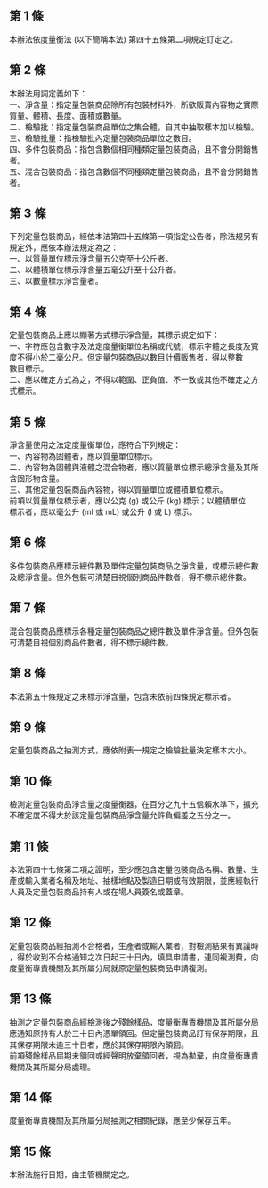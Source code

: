 第 1 條
-------
本辦法依度量衡法 (以下簡稱本法) 第四十五條第二項規定訂定之。

第 2 條
-------
本辦法用詞定義如下：  
一、淨含量：指定量包裝商品除所有包裝材料外，所欲販賣內容物之實際  
    質量、體積、長度、面積或數量。  
二、檢驗批：指定量包裝商品單位之集合體，自其中抽取樣本加以檢驗。  
三、檢驗批量：指檢驗批內定量包裝商品單位之數目。  
四、多件包裝商品：指包含數個相同種類定量包裝商品，且不會分開銷售  
    者。  
五、混合包裝商品：指包含數個不同種類定量包裝商品，且不會分開銷售  
    者。

第 3 條
-------
下列定量包裝商品，經依本法第四十五條第一項指定公告者，除法規另有  
規定外，應依本辦法規定為之：  
一、以質量單位標示淨含量五公克至十公斤者。  
二、以體積單位標示淨含量五毫公升至十公升者。  
三、以數量標示淨含量者。

第 4 條
-------
定量包裝商品上應以顯著方式標示淨含量，其標示規定如下：  
一、字符應包含數字及法定度量衡單位名稱或代號，標示字體之長度及寬  
    度不得小於二毫公尺。但定量包裝商品以數目計價販售者，得以整數  
    數目標示。  
二、應以確定方式為之，不得以範圍、正負值、不一致或其他不確定之方  
    式標示。

第 5 條
-------
淨含量使用之法定度量衡單位，應符合下列規定：  
一、內容物為固體者，應以質量單位標示。  
二、內容物為固體與液體之混合物者，應以質量單位標示總淨含量及其所  
    含固形物含量。  
三、其他定量包裝商品內容物，得以質量單位或體積單位標示。  
前項以質量單位標示者，應以公克 (g)  或公斤 (kg) 標示；以體積單位  
標示者，應以毫公升 (ml  或 mL)  或公升 (l 或 L) 標示。

第 6 條
-------
多件包裝商品應標示總件數及單件定量包裝商品之淨含量，或標示總件數  
及總淨含量。但外包裝可清楚目視個別商品件數者，得不標示總件數。

第 7 條
-------
混合包裝商品應標示各種定量包裝商品之總件數及單件淨含量。但外包裝  
可清楚目視個別商品件數者，得不標示總件數。

第 8 條
-------
本法第五十條規定之未標示淨含量，包含未依前四條規定標示者。

第 9 條
-------
定量包裝商品之抽測方式，應依附表一規定之檢驗批量決定樣本大小。

第 10 條
--------
檢測定量包裝商品淨含量之度量衡器，在百分之九十五信賴水準下，擴充  
不確定度不得大於該定量包裝商品淨含量允許負偏差之五分之一。

第 11 條
--------
本法第四十七條第二項之證明，至少應包含定量包裝商品名稱、數量、生  
產或輸入業者名稱及地址、抽樣地點及製造日期或有效期限，並應經執行  
人員及定量包裝商品持有人或在場人員簽名或蓋章。

第 12 條
--------
定量包裝商品經抽測不合格者，生產者或輸入業者，對檢測結果有異議時  
，得於收到不合格通知之次日起三十日內，填具申請書，連同複測費，向  
度量衡專責機關及其所屬分局就原定量包裝商品申請複測。

第 13 條
--------
抽測之定量包裝商品經檢測後之殘餘樣品，度量衡專責機關及其所屬分局  
應通知原持有人於三十日內憑單領回。但定量包裝商品訂有保存期限，且  
其保存期限未逾三十日者，應於其保存期限內領回。  
前項殘餘樣品屆期未領回或經聲明放棄領回者，視為拋棄，由度量衡專責  
機關及其所屬分局處理。

第 14 條
--------
度量衡專責機關及其所屬分局抽測之相關紀錄，應至少保存五年。

第 15 條
--------
本辦法施行日期，由主管機關定之。

